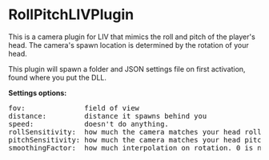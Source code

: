 # RollPitchLIVPlugin

This is a camera plugin for LIV that mimics the roll and pitch of the player's head.
The camera's spawn location is determined by the rotation of your head.

This plugin will spawn a folder and JSON settings file on first activation, found where you put the DLL.

**Settings options:**
<pre>
fov:              field of view  
distance:         distance it spawns behind you  
speed:            doesn't do anything.  
rollSensitivity:  how much the camera matches your head roll rotation  
pitchSensitivity: how much the camera matches your head pitch rotation  
smoothingFactor:  how much interpolation on rotation. 0 is no rotation, 1 is perfect match  
</pre>

